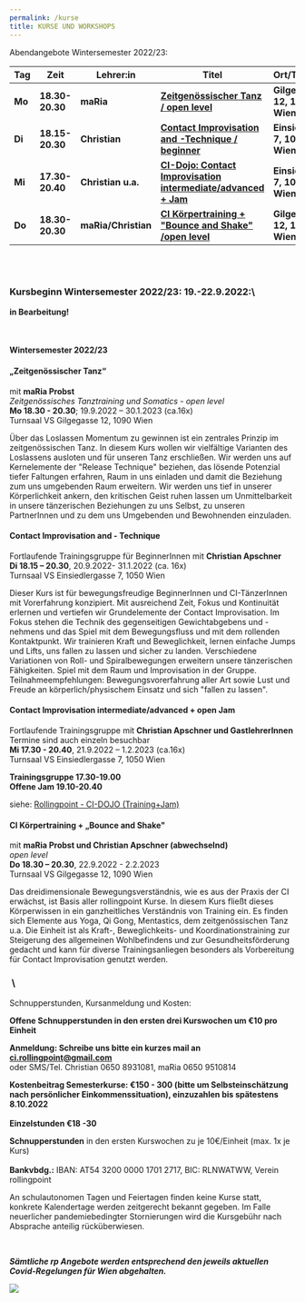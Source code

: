 ```yaml
---
permalink: /kurse
title: KURSE UND WORKSHOPS
---
```

Abendangebote Wintersemester 2022/23:

| Tag    | Zeit            | Lehrer:in           | Titel                                                                 | Ort/Turnsaal                  |
| ------ | --------------- | ------------------- | --------------------------------------------------------------------- | ----------------------------- |
| **Mo** | **18.30-20.30** | **maRia**           | **[ Zeitgenössischer Tanz / open level](#mo)**                        | **Gilgegasse 12, 1090 Wien**  |
| **Di** | **18.15-20.30** | **Christian**       | **[Contact Improvisation and -Technique / beginner](#di)**            | **Einsiedlerg. 7, 1050 Wien** |
| **Mi** | **17.30-20.40** | **Christian u.a.**  | **[CI-Dojo: Contact Improvisation intermediate/advanced + Jam](#mi)** | **Einsiedlerg. 7, 1050 Wien** |
| **Do** | **18.30-20.30** | **maRia/Christian** | **[CI Körpertraining + "Bounce and Shake" /open level](#do)**         | **Gilgegasse 12, 1090 Wien**  |

\
&nbsp;

### Kursbeginn Wintersemester 2022/23: 19.-22.9.2022:\

**in Bearbeitung!**

&nbsp;

<div class="named-anchor" id="mo"></div>

#### Wintersemester 2022/23

#### „Zeitgenössischer Tanz“

mit **maRia Probst**\
*Zeitgenössisches Tanztraining und Somatics* - *open level*\
**Mo 18.30 - 20.30**; 19.9.2022 – 30.1.2023 (ca.16x)\
Turnsaal VS Gilgegasse 12, 1090 Wien

Über das Loslassen Momentum zu gewinnen ist ein zentrales Prinzip im zeitgenössischen Tanz. In diesem Kurs wollen wir vielfältige Varianten des Loslassens ausloten und für unseren Tanz erschließen. Wir werden uns auf Kernelemente der "Release Technique" beziehen, das lösende Potenzial tiefer Faltungen erfahren, Raum in uns einladen und damit die Beziehung zum uns umgebenden Raum erweitern. Wir werden uns tief in unserer Körperlichkeit ankern, den kritischen Geist ruhen lassen um Unmittelbarkeit in unsere tänzerischen Beziehungen zu uns Selbst, zu unseren PartnerInnen und zu dem uns Umgebenden und Bewohnenden einzuladen.

<div class="named-anchor" id="di"></div>

#### Contact Improvisation and - Technique

Fortlaufende Trainingsgruppe für BeginnerInnen mit **Christian Apschner**\
**Di 18.15 – 20.30**, 20.9.2022- 31.1.2022 (ca. 16x)\
Turnsaal VS Einsiedlergasse 7, 1050 Wien

Dieser Kurs ist für bewegungsfreudige BeginnerInnen und CI-TänzerInnen mit Vorerfahrung konzipiert. Mit ausreichend Zeit, Fokus und Kontinuität erlernen und vertiefen wir Grundelemente der Contact Improvisation. Im Fokus stehen die Technik des gegenseitigen Gewichtabgebens und -nehmens und das Spiel mit dem Bewegungsfluss und mit dem rollenden Kontaktpunkt. Wir trainieren Kraft und Beweglichkeit, lernen einfache Jumps und Lifts, uns fallen zu lassen und sicher zu landen. Verschiedene Variationen von Roll- und Spiralbewegungen erweitern unsere tänzerischen Fähigkeiten. Spiel mit dem Raum und Improvisation in der Gruppe.\
Teilnahmeempfehlungen: Bewegungsvorerfahrung aller Art sowie Lust und Freude an körperlich/physischem Einsatz und sich "fallen zu lassen".

<div class="named-anchor" id="mi"></div>

#### **Contact Improvisation intermediate/advanced + open Jam**

Fortlaufende Trainingsgruppe mit **Christian Apschner und GastlehrerInnen**\
Termine sind auch einzeln besuchbar\
**Mi 17.30 - 20.40**, 21.9.2022 – 1.2.2023 (ca.16x)\
Turnsaal VS Einsiedlergasse 7, 1050 Wien

**Trainingsgruppe 17.30-19.00**\
**Offene Jam 19.10-20.40**

siehe: [Rollingpoint - CI-DOJO (Training+Jam)](/dojo)

<div class="named-anchor" id="do"></div>

#### CI Körpertraining + „Bounce and Shake"

mit **maRia Probst und Christian Apschner (abwechselnd)**\
*open level*\
**Do 18.30 – 20.30**, 22.9.2022 - 2.2.2023\
Turnsaal VS Gilgegasse 12, 1090 Wien

Das dreidimensionale Bewegungsverständnis, wie es aus der Praxis der CI erwächst, ist Basis aller rollingpoint Kurse. In diesem Kurs fließt dieses Körperwissen in ein ganzheitliches Verständnis von Training ein. Es finden sich Elemente aus Yoga, Qi Gong, Mentastics, dem zeitgenössischen Tanz u.a. Die Einheit ist als Kraft-, Beweglichkeits- und Koordinationstraining zur Steigerung des allgemeinen Wohlbefindens und zur Gesundheitsförderung gedacht und kann für diverse Trainingsanliegen besonders als Vorbereitung für Contact Improvisation genutzt werden. 

### &nbsp;\
Schnupperstunden, Kursanmeldung und Kosten:

**Offene Schnupperstunden in den ersten drei Kurswochen um €10 pro Einheit**

**Anmeldung: Schreibe uns bitte ein kurzes mail an ci.rollingpoint@gmail.com**\
oder SMS/Tel. Christian 0650 8931081, maRia 0650 9510814

**Kostenbeitrag Semesterkurse: €150 - 300 (bitte um Selbsteinschätzung nach persönlicher Einkommenssituation), einzuzahlen bis spätestens 8.10.2022**\
\
**Einzelstunden €18 -30**

**Schnupperstunden** in den ersten Kurswochen zu je 10€/Einheit (max. 1x je Kurs)\
\
**Bankvbdg.:** IBAN: AT54 3200 0000 1701 2717, BIC: RLNWATWW, Verein rollingpoint

An schulautonomen Tagen und Feiertagen finden keine Kurse statt, konkrete Kalendertage werden zeitgerecht bekannt gegeben. Im Falle neuerlicher pandemiebedingter Stornierungen wird die Kursgebühr nach Absprache anteilig rücküberwiesen.

&nbsp;

***Sämtliche rp Angebote werden entsprechend den jeweils aktuellen Covid-Regelungen für Wien abgehalten.***

![](/assets/uploads/img_0197.jpg)